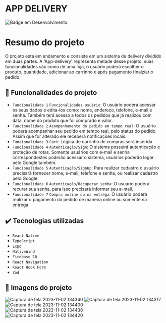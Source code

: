 <h1>APP DELIVERY</h1>

![Badge em Desenvolvimento](http://img.shields.io/static/v1?label=STATUS&message=EM%20DESENVOLVIMENTO&color=GREEN&style=for-the-badge)

# Resumo do projeto
O projeto está em andamento e consiste em um sistema de delivery dividido em duas partes. A 'App-delivery' representa metade desse projeto, suas funcionalidades são como de uma loja, o usuário poderá escolher o produto, quantidade, adicionar ao carrinho e após pagamento finalziar o pedido. 

## 🔨 Funcionalidades do projeto
- `Funcionalidade 1` `Funcionalidades usuário`: O usuário poderá acessar os seus dados e edita-los como: nome, endereço, telefone, e-mail e senha. Também terá acesso a todos os pedidos que já realizou com data, nome do produto que foi comprado e valor.  
- `Funcionalidade 2` `Acompanhamento do pedido em tempo real`: O usuário poderá acompanhar seu pedido em tempo real, pelo status do pedido. Assim que for alterado ele receberá notificações locais.  
- `Funcionalidade 3` `Cart`: Lógica de carrinho de compras será inserida.
- `Funcionalidade 4` `Autenticação/Sign`: O sistema possuirá autenticação e proteção de rotas. Somente usuários com e-mail e senha correspondestes poderão acessar o sistema, usuários poderão logar pelo Google também.
 - `Funcionalidade 5` `Autenticação/SignUp`: Para realizar cadastro o usuário precisará fornecer nome, e-mail, telefone e senha, ou realizar cadastro pelo Google. 
 - `Funcionalidade 6` `Autenticação/Recuperar senha`: O usuário poderá recurar sua senha, para isso precisará informar seu a-mail. 
  - `Funcionalidade 7` `Compra online ou na entrega`: O usuário poderá realizar o pagamento do pedido de maneira online ou somente na entrega. 
 

## ✔️ Tecnologias utilizadas

- ``React Native``
- ``TypeScript``
- ``Expo``
- ``NativeWind``
- ``Firebase 10``
- ``React Navigation``
- ``React Hook Form``
- ``Zod``

## 🎯 Imagens do projeto 

![Captura de tela 2023-11-02 134340](https://github.com/BiancaHoffer/app-delivery/assets/99914904/04859309-700b-49a1-96d9-7498e7434e45)
![Captura de tela 2023-11-02 134312](https://github.com/BiancaHoffer/app-delivery/assets/99914904/87532602-4531-4444-a4f1-2faf4237e784)
![Captura de tela 2023-11-02 134400](https://github.com/BiancaHoffer/app-delivery/assets/99914904/333efa3b-e6bc-4c49-ad20-e101f46619f9)
![Captura de tela 2023-11-02 134438](https://github.com/BiancaHoffer/app-delivery/assets/99914904/cb226dba-6e39-4f54-a282-e3a6a9af25fc)
![Captura de tela 2023-11-02 134420](https://github.com/BiancaHoffer/app-delivery/assets/99914904/51f81324-2178-48be-acf3-31e71ff402b4)
